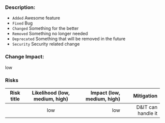<!-- **⚠️NOTE⚠️:** Only fill out template when creaing pull request to main -->

### Description: 
<!-- (TODO: write a short description or a changelog) -->
* `Added` Awesome feature
* `Fixed` Bug
* `Changed` Something for the better
* `Removed` Something no longer needed
* `Deprecated` Something that will be removed in the future
* `Security` Security related change

### Change Impact:
<!-- (TODO: chose one of the five options [none | low | medium | high | top] (default set to low). Note that high or top impact changes are flagged for review by Change Board) -->
low

### Risks
<!--(TODO: fill out if any risks can occur (This is just an example) (Add row if multiple risks)) -->
| Risk title | Likelihood (low, medium, high) | Impact (low, medium, high) | Mitigation |
| ----- |:-----:| -----:| ------:|
|  | low | low | D&IT can handle it |
